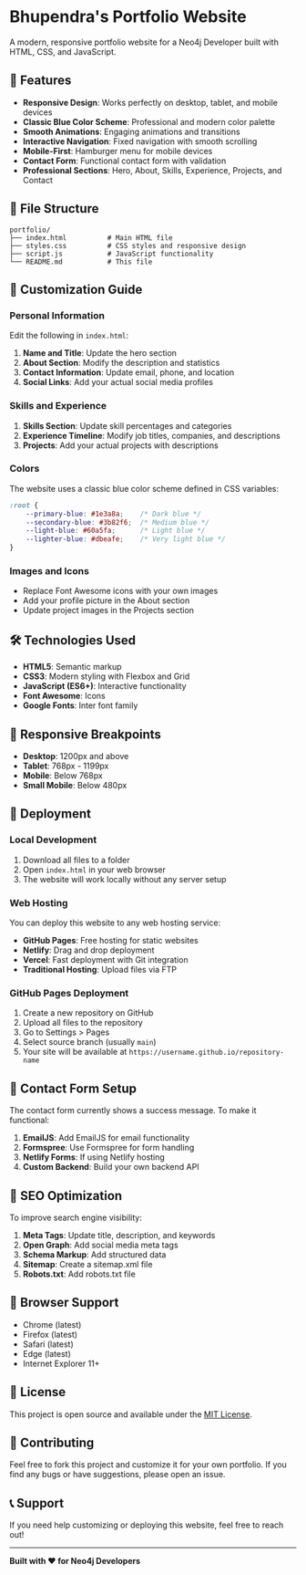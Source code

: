 # Bhupendra's Portfolio Website

A modern, responsive portfolio website for a Neo4j Developer built with HTML, CSS, and JavaScript.

## 🚀 Features

- **Responsive Design**: Works perfectly on desktop, tablet, and mobile devices
- **Classic Blue Color Scheme**: Professional and modern color palette
- **Smooth Animations**: Engaging animations and transitions
- **Interactive Navigation**: Fixed navigation with smooth scrolling
- **Mobile-First**: Hamburger menu for mobile devices
- **Contact Form**: Functional contact form with validation
- **Professional Sections**: Hero, About, Skills, Experience, Projects, and Contact

## 📁 File Structure

```
portfolio/
├── index.html          # Main HTML file
├── styles.css          # CSS styles and responsive design
├── script.js           # JavaScript functionality
└── README.md           # This file
```

## 🎨 Customization Guide

### Personal Information
Edit the following in `index.html`:

1. **Name and Title**: Update the hero section
2. **About Section**: Modify the description and statistics
3. **Contact Information**: Update email, phone, and location
4. **Social Links**: Add your actual social media profiles

### Skills and Experience
1. **Skills Section**: Update skill percentages and categories
2. **Experience Timeline**: Modify job titles, companies, and descriptions
3. **Projects**: Add your actual projects with descriptions

### Colors
The website uses a classic blue color scheme defined in CSS variables:

```css
:root {
    --primary-blue: #1e3a8a;    /* Dark blue */
    --secondary-blue: #3b82f6;  /* Medium blue */
    --light-blue: #60a5fa;      /* Light blue */
    --lighter-blue: #dbeafe;    /* Very light blue */
}
```

### Images and Icons
- Replace Font Awesome icons with your own images
- Add your profile picture in the About section
- Update project images in the Projects section

## 🛠️ Technologies Used

- **HTML5**: Semantic markup
- **CSS3**: Modern styling with Flexbox and Grid
- **JavaScript (ES6+)**: Interactive functionality
- **Font Awesome**: Icons
- **Google Fonts**: Inter font family

## 📱 Responsive Breakpoints

- **Desktop**: 1200px and above
- **Tablet**: 768px - 1199px
- **Mobile**: Below 768px
- **Small Mobile**: Below 480px

## 🚀 Deployment

### Local Development
1. Download all files to a folder
2. Open `index.html` in your web browser
3. The website will work locally without any server setup

### Web Hosting
You can deploy this website to any web hosting service:

- **GitHub Pages**: Free hosting for static websites
- **Netlify**: Drag and drop deployment
- **Vercel**: Fast deployment with Git integration
- **Traditional Hosting**: Upload files via FTP

### GitHub Pages Deployment
1. Create a new repository on GitHub
2. Upload all files to the repository
3. Go to Settings > Pages
4. Select source branch (usually `main`)
5. Your site will be available at `https://username.github.io/repository-name`

## 📧 Contact Form Setup

The contact form currently shows a success message. To make it functional:

1. **EmailJS**: Add EmailJS for email functionality
2. **Formspree**: Use Formspree for form handling
3. **Netlify Forms**: If using Netlify hosting
4. **Custom Backend**: Build your own backend API

## 🎯 SEO Optimization

To improve search engine visibility:

1. **Meta Tags**: Update title, description, and keywords
2. **Open Graph**: Add social media meta tags
3. **Schema Markup**: Add structured data
4. **Sitemap**: Create a sitemap.xml file
5. **Robots.txt**: Add robots.txt file

## 🔧 Browser Support

- Chrome (latest)
- Firefox (latest)
- Safari (latest)
- Edge (latest)
- Internet Explorer 11+

## 📄 License

This project is open source and available under the [MIT License](LICENSE).

## 🤝 Contributing

Feel free to fork this project and customize it for your own portfolio. If you find any bugs or have suggestions, please open an issue.

## 📞 Support

If you need help customizing or deploying this website, feel free to reach out!

---

**Built with ❤️ for Neo4j Developers** 